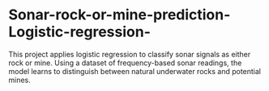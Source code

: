# Sonar-rock-or-mine-prediction-Logistic-regression-
This project applies logistic regression to classify sonar signals as either rock or mine. Using a dataset of frequency-based sonar readings, the model learns to distinguish between natural underwater rocks and potential mines.
